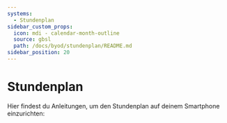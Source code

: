 ```yaml
---
systems:
  - Stundenplan
sidebar_custom_props:
  icon: mdi - calendar-month-outline
  source: gbsl
  path: /docs/byod/stundenplan/README.md
sidebar_position: 20
---
```


# Stundenplan



Hier findest du Anleitungen, um den Stundenplan auf deinem Smartphone einzurichten:

<Features/>
